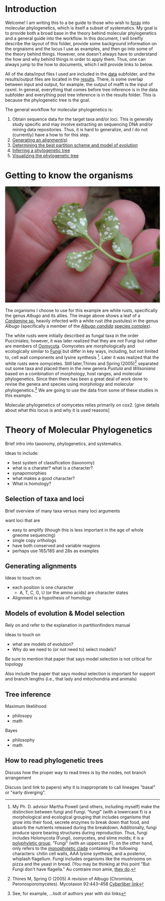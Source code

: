 # Introduction

Welcome! I am writing this to a be guide to those who wish to [foray](https://www.merriam-webster.com/dictionary/foray) into molecular phylogenetics, which is itself a subset of systematics. My goal is to provide both a broad base in the theory behind molecular phylogenetics and a general guide into the workflow. In this document, I will breifly describe the layout of this folder, provide some background information on the orgnaisms and the locus I use as examples, and then go into some of the theory behind things. However, one doesn't always have to understand the how and why behind things in order to apply them. Thus, one can always jump to the how to documents, which I will provide links to below.

All of the data/input files I used are included in the [data](https://github.com/wjdavis90/Tutorials/tree/main/Phylogenetics/data) subfolder, and the results/output files are located in the [results](https://github.com/wjdavis90/Tutorials/tree/main/Phylogenetics/results). There, is some overlap between input and output, for example, the output of mafft is the input of raxml. In general, everything that comes before tree inference is in the data subfolder and everything post tree inference is in the results folder. This is because the phylogenetic tree is the goal.

The general workflow for molecular phylogenetics is:
1. Obtain sequence data for the target taxa and/or loci. This is generally study specific and may involve extracting an sequencing DNA and/or mining data repositories. Thus, it is hard to generalize, and I do not (currently) have a how to for this step.
2. [Generating an alignment(s)](https://github.com/wjdavis90/Tutorials/blob/main/Phylogenetics/alignments.md)
3. [Determining the best partition scheme and model of evolution](https://github.com/wjdavis90/Tutorials/blob/main/Phylogenetics/partitionfinder.md)
4. [Inferring a phylogenetic tree](https://github.com/wjdavis90/Tutorials/blob/main/Phylogenetics/tree_inference.md)
5. [Visualizing the phylogenetic tree](https://github.com/wjdavis90/Tutorials/blob/main/Phylogenetics/tree_visulization.md)


# Getting to know the organisms

[![Albugo on Cardamine](https://github.com/wjdavis90/Tutorials/blob/main/Phylogenetics/images/Albugo.jpeg)](https://www.inaturalist.org/observations/75608199)

The organisms I choose to use for this example are white rusts, specifically the genus *Albugo* and its allies. The image above shows a leaf of a [*Cardamine* sp.](https://en.wikipedia.org/wiki/Cardamine) heavily infected with a white rust (the pustules) in the genus *Albugo* (specifically a member of the [*Albugo candida*](https://www.cabi.org/isc/datasheet/4051) [species complex](https://en.wikipedia.org/wiki/Species_complex)).

The white rusts were initially described as fungal taxa in the order Pucciniales; however, it was later realized that they are not Fungi but rather are members of [Oomycota](https://ucmp.berkeley.edu/chromista/oomycota.html). Oomycetes are morphologically and ecologically similar to [Fungi](https://en.wikipedia.org/wiki/Fungus) but differ in key ways, including, but not limited to, cell wall components and lysine synthesis [^1]. Later it was realized that the white rusts were oomycetes. Still later,Thines and Spring (2005)[^2] separated out some taxa and placed them in the new genera *Pustula* and *Wilsoniana* based on a combination of morphology, host ranges, and molecular phylogenetics. Since then there has been a great deal of work done to revise the genera and species using morphology and molecular phylogenetics.[^3] We are going to use the data from some of these studies in this example.

Molecular phylogenetics of oomycetes relies primarily on cox2. [give details about what this locus is and why it is used reasons]

# Theory of Molecular Phylogenetics

Brief intro into taxonomy, phylogenetics, and systematics.

Ideas to include:
- best system of classification (taxonomy)
- what is a charater? what is a character?
- synapomorphies
- what makes a good character?
- What is homology?

## Selection of taxa and loci

Brief overview of many taxa versus many loci arguments

want loci that are
- easy to amplify (though this is less important in the age of whole gneome sequencing)
- single copy orthologs
- have both conserved and variable reagions
- perhaps use 16S/18S and 28s as examples 

## Generating alignments

Ideas to touch on: 
- each position is one character
  - A, T, C, G, U (or the amino acids) are character states
- Alignment is a hypothesis of homology

## Models of evolution & Model selection

Rely on and refer to the explanation in partitionfinders manual

Ideas to touch on
- what are models of evolution?
- Why do we need to (or not need to) select models?

Be sure to mention that paper that says model selection is not critical for topology

Also include the paper that says modeul selection is important for support and branch lengths (i.e., that lady and mitochondria and animals)

## Tree inference

Maximum likeliihood
- philosopy
- math

Bayes
- philosophy
- math

## How to read phylogenetic trees

Discuss how the proper way to read trees is by the nodes, not branch arrangement

Discuss (and link to papers) why it is inappropriate to call lineages "basal" or "early diverging". 

[^1]: My Ph. D. advisor Martha Powell (and others, including myself) make the distinction between fungi and Fungi. "fungi" (with a lowercase f) is a morphological and ecological grouping that includes organisms that grow into their food, secrete enzymes to break down that food, and absorb the nutrients released during the breakdown. Additionally, fungi produce spore bearing structures during reproduction. Thus, fungi includes Holomycota (Fungi), oomycetes, and slime molds; it is a [polyphyletic group](https://www.mun.ca/biology/scarr/Taxon_types.htm). "Fungi" (with an uppercase F), on the other hand, only refers to the [monophyletic clade](https://www.mun.ca/biology/scarr/Taxon_types.htm) containing the following characters: chitin cell walls, AAA lysine synthesis, and a posterior, whiplash flagellum. Fungi includes organisms like the mushrooms on pizza and the yeast in bread. (You may be thinking at this point "But Fungi don't have flagella." Au contraire mon amie, [they do](https://youtu.be/MbeU5PKbUrs). 

[^2]: Thines M, Spring O (2005) A revision of Albugo (Chromista, Peronosporomycetes). Mycotaxon 92:443–458 [Cyberliber link](http://www.cybertruffle.org.uk/cyberliber/59575/0092/0443.htm)

[^3]: See, for example, ...lisdt of authors year with doi links
